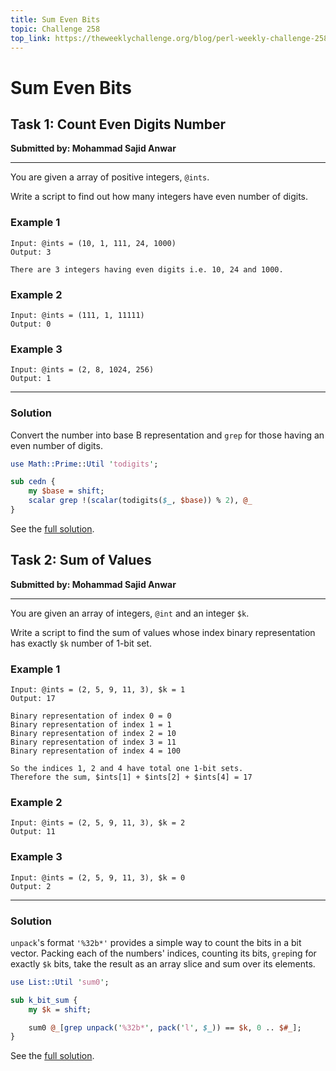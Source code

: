 ```yaml
---
title: Sum Even Bits
topic: Challenge 258
top_link: https://theweeklychallenge.org/blog/perl-weekly-challenge-258
---
```

# Sum Even Bits

## Task 1: Count Even Digits Number
**Submitted by: Mohammad Sajid Anwar**

---
You are given a array of positive integers, `@ints`.

Write a script to find out how many integers have even number of digits.

### Example 1
```
Input: @ints = (10, 1, 111, 24, 1000)
Output: 3

There are 3 integers having even digits i.e. 10, 24 and 1000.
```
### Example 2
```
Input: @ints = (111, 1, 11111)
Output: 0
```
### Example 3
```
Input: @ints = (2, 8, 1024, 256)
Output: 1
```
---
### Solution
Convert the number into base B representation and `grep` for those having an even number of digits.
```perl
use Math::Prime::Util 'todigits';

sub cedn {
    my $base = shift;
    scalar grep !(scalar(todigits($_, $base)) % 2), @_
}
```
See the [full solution](https://github.com/manwar/perlweeklychallenge-club/blob/master/challenge-258/jo-37/perl/ch-1.pl).

## Task 2: Sum of Values
**Submitted by: Mohammad Sajid Anwar**

---
You are given an array of integers, `@int` and an integer `$k`.

Write a script to find the sum of values whose index binary representation has exactly `$k` number of 1-bit set.

### Example 1
```
Input: @ints = (2, 5, 9, 11, 3), $k = 1
Output: 17

Binary representation of index 0 = 0
Binary representation of index 1 = 1
Binary representation of index 2 = 10
Binary representation of index 3 = 11
Binary representation of index 4 = 100

So the indices 1, 2 and 4 have total one 1-bit sets.
Therefore the sum, $ints[1] + $ints[2] + $ints[4] = 17
```
### Example 2
```
Input: @ints = (2, 5, 9, 11, 3), $k = 2
Output: 11
```
### Example 3
```
Input: @ints = (2, 5, 9, 11, 3), $k = 0
Output: 2
```
---
### Solution
`unpack`'s format `'%32b*'` provides a simple way to count the bits in a bit vector.
Packing each of the numbers' indices, counting its bits, `grep`ing for exactly `$k` bits, take the result as an array slice and sum over its elements.
```perl
use List::Util 'sum0';

sub k_bit_sum {
    my $k = shift;

    sum0 @_[grep unpack('%32b*', pack('l', $_)) == $k, 0 .. $#_];
}
```
See the [full solution](https://github.com/manwar/perlweeklychallenge-club/blob/master/challenge-258/jo-37/perl/ch-2.pl).
